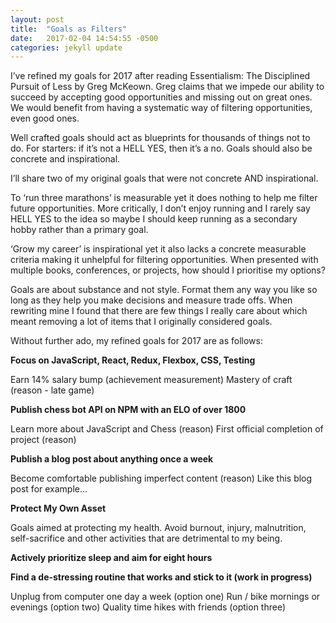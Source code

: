 ```yaml
---
layout: post
title:  "Goals as Filters"
date:   2017-02-04 14:54:55 -0500
categories: jekyll update
---
```

I’ve refined my goals for 2017 after reading Essentialism: The Disciplined Pursuit of Less by Greg McKeown. Greg claims that we impede our ability to succeed by accepting good opportunities and missing out on great ones. We would benefit from having a systematic way of filtering opportunities, even good ones.

Well crafted goals should act as blueprints for thousands of things not to do. For starters: if it’s not a HELL YES, then it’s a no. Goals should also be concrete and inspirational.

I’ll share two of my original goals that were not concrete AND inspirational.

To ‘run three marathons’ is measurable yet it does nothing to help me filter future opportunities. More critically, I don’t enjoy running and I rarely say HELL YES to the idea so maybe I should keep running as a secondary hobby rather than a primary goal.

‘Grow my career’ is inspirational yet it also lacks a concrete measurable criteria making it unhelpful for filtering opportunities. When presented with multiple books, conferences, or projects, how should I prioritise my options?

Goals are about substance and not style. Format them any way you like so long as they help you make decisions and measure trade offs. When rewriting mine I found that there are few things I really care about which meant removing a lot of items that I originally considered goals.

Without further ado, my refined goals for 2017 are as follows:

**Focus on JavaScript, React, Redux, Flexbox, CSS, Testing**

Earn 14% salary bump	(achievement measurement)
Mastery of craft	(reason - late game)

**Publish chess bot API on NPM with an ELO of over 1800**

Learn more about JavaScript and Chess (reason)
First official completion of project (reason)

**Publish a blog post about anything once a week**

Become comfortable publishing imperfect content	(reason)
Like this blog post for example...

**Protect My Own Asset**

Goals aimed at protecting my health. Avoid burnout, injury, malnutrition, self-sacrifice and other activities that are detrimental to my being.

**Actively prioritize sleep and aim for eight hours**

**Find a de-stressing routine that works and stick to it (work in progress)**

Unplug from computer one day a week (option one)
Run / bike mornings or evenings	(option two)
Quality time hikes with friends	(option three)
